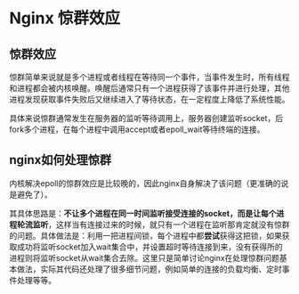# Nginx 惊群效应

## 惊群效应

惊群简单来说就是多个进程或者线程在等待同一个事件，当事件发生时，所有线程和进程都会被内核唤醒。唤醒后通常只有一个进程获得了该事件并进行处理，其他进程发现获取事件失败后又继续进入了等待状态，在一定程度上降低了系统性能。

具体来说惊群通常发生在服务器的监听等待调用上，服务器创建监听socket，后fork多个进程，在每个进程中调用accept或者epoll_wait等待终端的连接。



## nginx如何处理惊群

内核解决epoll的惊群效应是比较晚的，因此nginx自身解决了该问题（更准确的说是避免了）。

其具体思路是：**不让多个进程在同一时间监听接受连接的socket，而是让每个进程轮流监听**，这样当有连接过来的时候，就只有一个进程在监听那肯定就没有惊群的问题。具体做法是：利用一把进程间锁，每个进程中都**尝试**获得这把锁，如果获取成功将监听socket加入wait集合中，并设置超时等待连接到来，没有获得所的进程则将监听socket从wait集合去除。这里只是简单讨论nginx在处理惊群问题基本做法，实际其代码还处理了很多细节问题，例如简单的连接的负载均衡、定时事件处理等等。
 